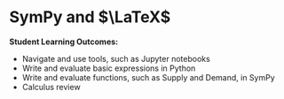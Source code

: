 # SymPy and $\LaTeX$

**Student Learning Outcomes:**

* Navigate and use tools, such as Jupyter notebooks
* Write and evaluate basic expressions in Python
* Write and evaluate functions, such as Supply and Demand, in SymPy
* Calculus review 
